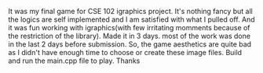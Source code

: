 It was my final game for CSE 102 igraphics project. It's nothing fancy but all the logics are self implemented and I am satisfied with what I pulled off. And it was fun working with igraphics(with few irritating momments because of the restriction of the library). Made it in 3 days. most of the work was done in the last 2 days before submission. So, the game aesthetics are quite bad as I didn't have enough time to choose or create these image files. Build and run the main.cpp file to play. Thanks


